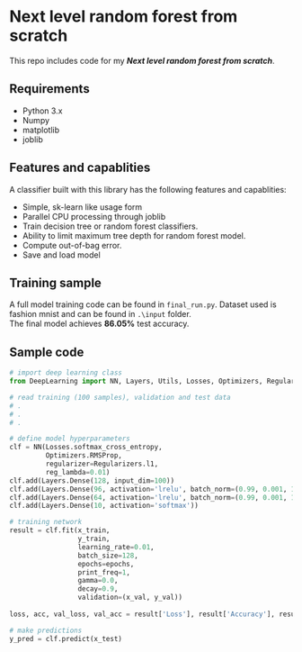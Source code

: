 # Next level random forest from scratch
This repo includes code for my <b><i>Next level random forest from scratch</b></i>.
## Requirements
- Python 3.x
- Numpy
- matplotlib
- joblib
## Features and capablities
A classifier built with this library has the following features and capablities:
- Simple, sk-learn like usage form
- Parallel CPU processing through joblib
- Train decision tree or random forest classifiers.
- Ability to limit maximum tree depth for random forest model.
- Compute out-of-bag error.
- Save and load model
## Training sample
A full model training code can be found in `final_run.py`. Dataset used is fashion mnist and can be found in `.\input` folder.<br>
The final model achieves **86.05%** test accuracy.
## Sample code
```python
# import deep learning class
from DeepLearning import NN, Layers, Utils, Losses, Optimizers, Regularizers, Metrics

# read training (100 samples), validation and test data
# .
# .
# .

# define model hyperparameters
clf = NN(Losses.softmax_cross_entropy,
         Optimizers.RMSProp,
         regularizer=Regularizers.l1,
         reg_lambda=0.01)
clf.add(Layers.Dense(128, input_dim=100))
clf.add(Layers.Dense(96, activation='lrelu', batch_norm=(0.99, 0.001, 1e-5)))
clf.add(Layers.Dense(64, activation='lrelu', batch_norm=(0.99, 0.001, 1e-5)))
clf.add(Layers.Dense(10, activation='softmax'))

# training network
result = clf.fit(x_train,
                 y_train,
                 learning_rate=0.01,
                 batch_size=128,
                 epochs=epochs,
                 print_freq=1,
                 gamma=0.0,
                 decay=0.9,
                 validation=(x_val, y_val))
                 
loss, acc, val_loss, val_acc = result['Loss'], result['Accuracy'], result['Val Loss'], result['Val Accuracy']

# make predictions
y_pred = clf.predict(x_test)
```
